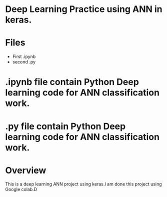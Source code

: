 # Deep Learning Practice using ANN in keras.

# Files

 * First .ipynb
 * second .py
 
# .ipynb file contain Python Deep learning code for ANN classification work.

# .py file contain Python Deep learning code for ANN classification work.

# Overview

   This is a deep learning ANN project using keras.I am done this project using Google colab.D
